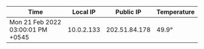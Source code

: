 | Time     | Local IP | Public IP | Temperature |
| ----------- | ----------- | ----------- | ----------- |
| Mon 21 Feb 2022 03:00:01 PM +0545      | 10.0.2.133     | 202.51.84.178  | 49.9° |
